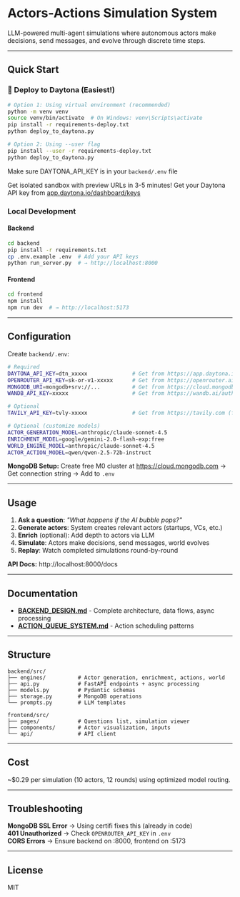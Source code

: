 # Actors-Actions Simulation System

LLM-powered multi-agent simulations where autonomous actors make decisions, send messages, and evolve through discrete time steps.

---

## Quick Start

### 🚀 Deploy to Daytona (Easiest!)

```bash
# Option 1: Using virtual environment (recommended)
python -m venv venv
source venv/bin/activate  # On Windows: venv\Scripts\activate
pip install -r requirements-deploy.txt
python deploy_to_daytona.py

# Option 2: Using --user flag
pip install --user -r requirements-deploy.txt
python deploy_to_daytona.py
```

Make sure DAYTONA_API_KEY is in your `backend/.env` file

Get isolated sandbox with preview URLs in 3-5 minutes! Get your Daytona API key from [app.daytona.io/dashboard/keys](https://app.daytona.io/dashboard/keys)

### Local Development

#### Backend
```bash
cd backend
pip install -r requirements.txt
cp .env.example .env  # Add your API keys
python run_server.py  # → http://localhost:8000
```

#### Frontend
```bash
cd frontend
npm install
npm run dev  # → http://localhost:5173
```

---

## Configuration

Create `backend/.env`:

```bash
# Required
DAYTONA_API_KEY=dtn_xxxxx              # Get from https://app.daytona.io/dashboard/keys
OPENROUTER_API_KEY=sk-or-v1-xxxxx      # Get from https://openrouter.ai/keys
MONGODB_URI=mongodb+srv://...          # Get from https://cloud.mongodb.com
WANDB_API_KEY=xxxxx                    # Get from https://wandb.ai/authorize (for Weave tracing)

# Optional
TAVILY_API_KEY=tvly-xxxxx              # Get from https://tavily.com (for real-time web search)

# Optional (customize models)
ACTOR_GENERATION_MODEL=anthropic/claude-sonnet-4.5
ENRICHMENT_MODEL=google/gemini-2.0-flash-exp:free
WORLD_ENGINE_MODEL=anthropic/claude-sonnet-4.5
ACTOR_ACTION_MODEL=qwen/qwen-2.5-72b-instruct
```

**MongoDB Setup:** Create free M0 cluster at https://cloud.mongodb.com → Get connection string → Add to `.env`

---

## Usage

1. **Ask a question**: _"What happens if the AI bubble pops?"_
2. **Generate actors**: System creates relevant actors (startups, VCs, etc.)
3. **Enrich** (optional): Add depth to actors via LLM
4. **Simulate**: Actors make decisions, send messages, world evolves
5. **Replay**: Watch completed simulations round-by-round

**API Docs:** http://localhost:8000/docs

---

## Documentation

- **[BACKEND_DESIGN.md](BACKEND_DESIGN.md)** - Complete architecture, data flows, async processing
- **[ACTION_QUEUE_SYSTEM.md](ACTION_QUEUE_SYSTEM.md)** - Action scheduling patterns

---

## Structure

```
backend/src/
├── engines/          # Actor generation, enrichment, actions, world
├── api.py            # FastAPI endpoints + async processing
├── models.py         # Pydantic schemas
├── storage.py        # MongoDB operations
└── prompts.py        # LLM templates

frontend/src/
├── pages/            # Questions list, simulation viewer
├── components/       # Actor visualization, inputs
└── api/              # API client
```

---

## Cost

~$0.29 per simulation (10 actors, 12 rounds) using optimized model routing.

---

## Troubleshooting

**MongoDB SSL Error** → Using certifi fixes this (already in code)  
**401 Unauthorized** → Check `OPENROUTER_API_KEY` in `.env`  
**CORS Errors** → Ensure backend on :8000, frontend on :5173

---

## License

MIT
